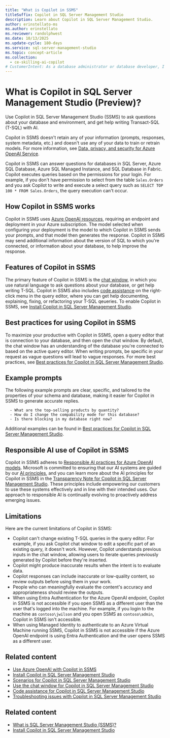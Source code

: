 ```yaml
---
title: "What is Copilot in SSMS"
titleSuffix: Copilot in SQL Server Management Studio
description: Learn about Copilot in SQL Server Management Studio.
author: erinstellato-ms
ms.author: erinstellato
ms.reviewer: randolphwest
ms.date: 10/13/2025
ms.update-cycle: 180-days
ms.service: sql-server-management-studio
ms.topic: concept-article
ms.collection:
  - ce-skilling-ai-copilot
# CustomerIntent: As a database administrator or database developer, I want to understand the Copilot in SQL Server Management Studio feature.
---
```

# What is Copilot in SQL Server Management Studio (Preview)?

Use Copilot in SQL Server Management Studio (SSMS) to ask questions about your database and environment, and get help writing Transact-SQL (T-SQL) with AI.

Copilot in SSMS doesn't retain any of your information (prompts, responses, system metadata, etc.) and doesn't use any of your data to train or retrain models. For more information, see [Data, privacy, and security for Azure OpenAI Service](/legal/cognitive-services/openai/data-privacy).

Copilot in SSMS can answer questions for databases in SQL Server, Azure SQL Database, Azure SQL Managed Instance, and SQL Database in Fabric. Copilot executes queries based on the permissions for your login. For example, if you don't have permission to select from the table `Sales.Orders` and you ask Copilot to write and execute a select query such as `SELECT TOP 100 * FROM Sales.Orders`, the query execution can't occur.

## How Copilot in SSMS works

Copilot in SSMS uses [Azure OpenAI resources](use-azure-openai-with-copilot-in-ssms.md), requiring an endpoint and deployment in your Azure subscription. The model selected when configuring your deployment is the model to which Copilot in SSMS sends your prompts, and that model then generates the response. Copilot in SSMS may send additional information about the version of SQL to which you're connected, or information about your database, to help improve the response.

## Features of Copilot in SSMS

The primary feature of Copilot in SSMS is the [chat window](copilot-in-ssms-chat.md), in which you use natural language to ask questions about your database, or get help writing T-SQL. Copilot in SSMS also includes [code assistance](copilot-in-ssms-code-assistance.md) on the right-click menu in the query editor, where you can get help documenting, explaining, fixing, or refactoring your T-SQL qeueries. To enable Copilot in SSMS, see [Install Copilot in SQL Server Management Studio](copilot-in-ssms-install.md).

## Best practices for using Copilot in SSMS

To maximize your productive with Copilot in SSMS, open a query editor that is connection to your database, and then open the chat window. By default, the chat window has an understanding of the database you're connected to based on the active query editor. When writing prompts, be specific in your request as vague questions will lead to vague responses. For more best practices, see [Best practices for Copilot in SQL Server Management Studio](copilot-in-ssms-best-practices.md).

## Example prompts

The following example prompts are clear, specific, and tailored to the properties of your schema and database, making it easier for Copilot in SSMS to generate accurate replies.

  ```copilot-prompt
    - What are the top-selling products by quantity?
    - How do I change the compability mode for this database?
    - Is there blocking in my database right now?
  ```

Additional examples can be found in [Best practices for Copilot in SQL Server Management Studio](copilot-in-ssms-best-practices.md#prompt-writing). 

## Responsible AI use of Copilot in SSMS

Copilot in SSMS adheres to [Responsible AI practices for Azure OpenAI models](/legal/cognitive-services/openai/overview). Microsoft is committed to ensuring that our AI systems are guided by our [AI principles](https://www.microsoft.com/ai/principles-and-approach/), and you can learn more about the AI principles for Copilot in SSMS in the [Transparency Note for Copilot in SQL Server Management Studio](/legal/sql/ssms/transparency-note-copilot). These principles include empowering our customers to use these systems effectively and in line with their intended uses. Our approach to responsible AI is continually evolving to proactively address emerging issues.

## Limitations

Here are the current limitations of Copilot in SSMS:

- Copilot can't change existing T-SQL queries in the query editor. For example, if you ask Copilot chat window to edit a specific part of an existing query, it doesn't work. However, Copilot understands previous inputs in the chat window, allowing users to iterate queries previously generated by Copilot before they're inserted.
- Copilot might produce inaccurate results when the intent is to evaluate data.
- Copilot responses can include inaccurate or low-quality content, so review outputs before using them in your work.
- People who can meaningfully evaluate the content's accuracy and appropriateness should review the outputs.
- When using Entra Authentication for the Azure OpenAI endpoint, Copilot in SSMS is not accessible if you open SSMS as a different user than the user that's logged into the machine. For example, if you login to the machine as `contoso\jwilson` and you open SSMS as `contoso\admin`, Copilot in SSMS isn't accessible.
- When using Managed Identity to authenticate to an Azure Virtual Machine running SSMS, Copilot in SSMS is not accessible if the Azure OpenAI endpoint is using Entra Authentication and the user opens SSMS as a different user.

## Related content

- [Use Azure OpenAI with Copilot in SSMS](use-azure-openai-with-copilot-in-ssms.md)
- [Install Copilot in SQL Server Management Studio](copilot-in-ssms-install.md)
- [Scenarios for Copilot in SQL Server Management Studio](copilot-in-ssms-scenarios.md)
- [Use the chat window for Copilot in SQL Server Management Studio](copilot-in-ssms-chat.md)
- [Code assistance for Copilot in SQL Server Management Studio](copilot-in-ssms-code-assistance.md)
- [Troubleshooting issues with Copilot in SQL Server Management Studio](copilot-in-ssms-troubleshooting.md)

## Related content

- [What is SQL Server Management Studio (SSMS)?](../sql-server-management-studio-ssms.md)
- [Install Copilot in SQL Server Management Studio](copilot-in-ssms-install.md)
